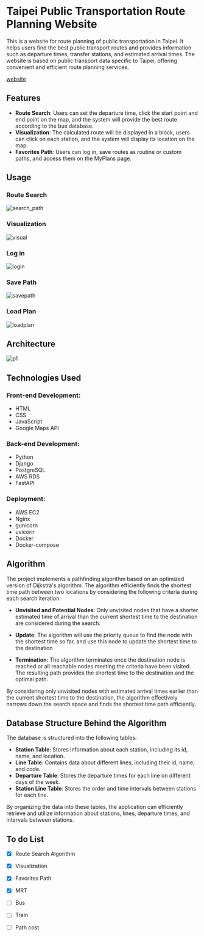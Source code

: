 # Taipei Public Transportation Route Planning Website

This is a website for route planning of public transportation in Taipei. It helps users find the best public transport routes and provides information such as departure times, transfer stations, and estimated arrival times. The website is based on public transport data specific to Taipei, offering convenient and efficient route planning services.

[website](http://54.250.112.187/?title=MyPage)

## Features
* **Route Search**: Users can set the departure time, click the start point and end point on the map, and the system will provide the best route according to the bus database.
* **Visualization**: The calculated route will be displayed in a block, users can click on each station, and the system will display its location on the map.
* **Favorites Path**: Users can log in, save routes as routine or custom paths, and access them on the MyPlans page.

## Usage
### Route Search
![search_path](https://github.com/duck00036/Taipei-Public-Transportation-Planner/assets/48171500/37176d5f-32d2-4832-ba82-e395cd06c1c6)

### Visualization
![visual](https://github.com/duck00036/Taipei-Public-Transportation-Planner/assets/48171500/8bbbc288-2587-46e9-b530-5405207c2349)

### Log in
![login](https://github.com/duck00036/Taipei-Public-Transportation-Planner/assets/48171500/4b35d447-3ada-4907-9758-a2b5f59439f3)

### Save Path
![savepath](https://github.com/duck00036/Taipei-Public-Transportation-Planner/assets/48171500/7c604d4c-c35e-4845-8295-5dcb1b1f25cc)

### Load Plan
![loadplan](https://github.com/duck00036/Taipei-Public-Transportation-Planner/assets/48171500/f1ce67dc-f901-42f9-9835-db293430272b)


## Architecture
![p1](https://github.com/duck00036/Taipei-Public-Transportation-Planner/assets/48171500/b2bf79cc-5385-4633-92b9-637069a80de6)

## Technologies Used
### Front-end Development:
* HTML
* CSS
* JavaScript
* Google Maps API

### Back-end Development:
* Python
* Django
* PostgreSQL
* AWS RDS
* FastAPI

### Deployment:
* AWS EC2
* Nginx
* gunicorn
* uvicorn
* Docker
* Docker-compose

## Algorithm

The project implements a pathfinding algorithm based on an optimized version of Dijkstra's algorithm. The algorithm efficiently finds the shortest time path between two locations by considering the following criteria during each search iteration:

* **Unvisited and Potential Nodes**: Only unvisited nodes that have a shorter estimated time of arrival than the current shortest time to the destination are considered during the search.

* **Update**: The algorithm will use the priority queue to find the node with the shortest time so far, and use this node to update the shortest time to the destination

* **Termination**: The algorithm terminates once the destination node is reached or all reachable nodes meeting the criteria have been visited. The resulting path provides the shortest time to the destination and the optimal path.

By considering only unvisited nodes with estimated arrival times earlier than the current shortest time to the destination, the algorithm effectively narrows down the search space and finds the shortest time path efficiently.

## Database Structure Behind the Algorithm

The database is structured into the following tables:

* **Station Table**: Stores information about each station, including its id, name, and location.
* **Line Table**: Contains data about different lines, including their id, name, and code.
* **Departure Table**: Stores the departure times for each line on different days of the week.
* **Station Line Table**: Stores the order and time intervals between stations for each line.

By organizing the data into these tables, the application can efficiently retrieve and utilize information about stations, lines, departure times, and intervals between stations.

## To do List
- [x] Route Search Algorithm
- [x] Visualization
- [x] Favorites Path
- [x] MRT
- [ ] Bus
- [ ] Train
- [ ] Path cost

